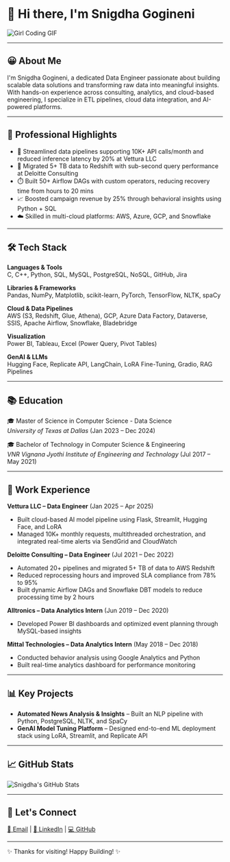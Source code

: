 # 👋 Hi there, I'm Snigdha Gogineni

![Girl Coding GIF](https://media.giphy.com/media/26tn33aiTi1jkl6H6/giphy.gif)

---

## 😀 About Me

I'm Snigdha Gogineni, a dedicated Data Engineer passionate about building scalable data solutions and transforming raw data into meaningful insights. With hands-on experience across consulting, analytics, and cloud-based engineering, I specialize in ETL pipelines, cloud data integration, and AI-powered platforms.

---

## 🚀 Professional Highlights

- 🔄 Streamlined data pipelines supporting 10K+ API calls/month and reduced inference latency by 20% at Vettura LLC
- 💾 Migrated 5+ TB data to Redshift with sub-second query performance at Deloitte Consulting
- ⏱️ Built 50+ Airflow DAGs with custom operators, reducing recovery time from hours to 20 mins
- 📈 Boosted campaign revenue by 25% through behavioral insights using Python + SQL
- ☁️ Skilled in multi-cloud platforms: AWS, Azure, GCP, and Snowflake

---

## 🛠️ Tech Stack

**Languages & Tools**  
C, C++, Python, SQL, MySQL, PostgreSQL, NoSQL, GitHub, Jira

**Libraries & Frameworks**  
Pandas, NumPy, Matplotlib, scikit-learn, PyTorch, TensorFlow, NLTK, spaCy

**Cloud & Data Pipelines**  
AWS (S3, Redshift, Glue, Athena), GCP, Azure Data Factory, Dataverse, SSIS, Apache Airflow, Snowflake, Bladebridge

**Visualization**  
Power BI, Tableau, Excel (Power Query, Pivot Tables)

**GenAI & LLMs**  
Hugging Face, Replicate API, LangChain, LoRA Fine-Tuning, Gradio, RAG Pipelines

---

## 📚 Education

🎓 Master of Science in Computer Science - Data Science  
*University of Texas at Dallas* (Jan 2023 – Dec 2024)

🎓 Bachelor of Technology in Computer Science & Engineering  
*VNR Vignana Jyothi Institute of Engineering and Technology* (Jul 2017 – May 2021)

---

## 💼 Work Experience

**Vettura LLC – Data Engineer** (Jan 2025 – Apr 2025)  
- Built cloud-based AI model pipeline using Flask, Streamlit, Hugging Face, and LoRA  
- Managed 10K+ monthly requests, multithreaded orchestration, and integrated real-time alerts via SendGrid and CloudWatch

**Deloitte Consulting – Data Engineer** (Jul 2021 – Dec 2022)  
- Automated 20+ pipelines and migrated 5+ TB of data to AWS Redshift  
- Reduced reprocessing hours and improved SLA compliance from 78% to 95%  
- Built dynamic Airflow DAGs and Snowflake DBT models to reduce processing time by 2 hours

**Alltronics – Data Analytics Intern** (Jun 2019 – Dec 2020)  
- Developed Power BI dashboards and optimized event planning through MySQL-based insights

**Mittal Technologies – Data Analytics Intern** (May 2018 – Dec 2018)  
- Conducted behavior analysis using Google Analytics and Python  
- Built real-time analytics dashboard for performance monitoring

---

## 📊 Key Projects

- **Automated News Analysis & Insights** – Built an NLP pipeline with Python, PostgreSQL, NLTK, and SpaCy  
- **GenAI Model Tuning Platform** – Designed end-to-end ML deployment stack using LoRA, Streamlit, and Replicate API  

---

## 📈 GitHub Stats

![Snigdha's GitHub Stats](https://github-readme-stats.vercel.app/api?username=snigdhagogineni&show_icons=true&theme=radical)

---

## 🤝 Let's Connect

[📧 Email](mailto:snigdhagogineni14@gmail.com) | [🔗 LinkedIn](https://www.linkedin.com/in/snigdha-gogineni-a47494180/) | [💻 GitHub](https://github.com/snigdhagogineni)

---

✨ Thanks for visiting! Happy Building! ✨
